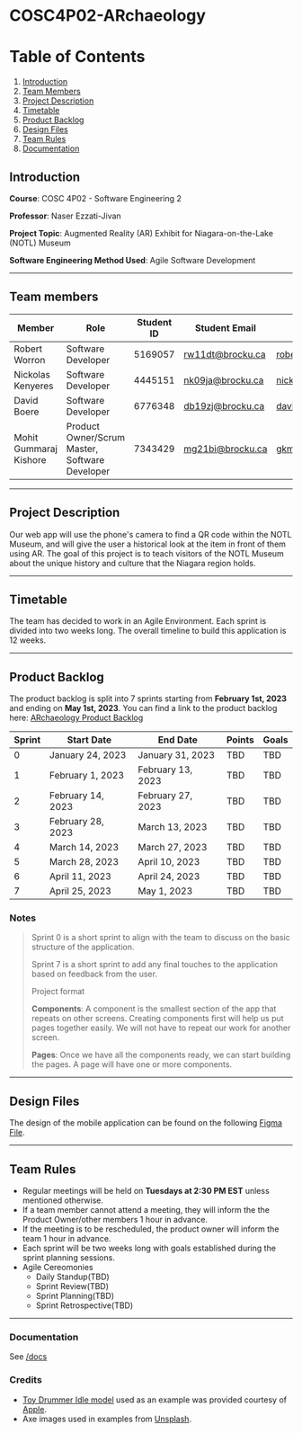 # COSC4P02-ARchaeology

# Table of Contents

1. [Introduction](#introduction)
2. [Team Members](#team-members)
3. [Project Description](project-desctiption)
4. [Timetable](#timetable)
5. [Product Backlog](#product-backlog)
6. [Design Files](#design-files)
7. [Team Rules](#team-rules)
8. [Documentation](#documentation)

## Introduction

**Course**: COSC 4P02 - Software Engineering 2

**Professor**: Naser Ezzati-Jivan

**Project Topic**: Augmented Reality (AR) Exhibit for Niagara-on-the-Lake (NOTL) Museum

**Software Engineering Method Used**: Agile Software Development

---

## Team members

| Member                 | Role                                           | Student ID | Student Email    | GitHub Email             |
| ---------------------- | ---------------------------------------------- | ---------- | ---------------- | ------------------------ |
| Robert Worron          | Software Developer                             | 5169057    | rw11dt@brocku.ca | robertworron@hotmail.com |
| Nickolas Kenyeres      | Software Developer                             | 4445151    | nk09ja@brocku.ca | nickolas@knicklabs.com   |
| David Boere            | Software Developer                             | 6776348    | db19zj@brocku.ca | davideboere@gmail.com    |
| Mohit Gummaraj Kishore | Product Owner/Scrum Master, Software Developer | 7343429    | mg21bi@brocku.ca | gkmohit@gmail.com        |

---

## Project Description

Our web app will use the phone's camera to find a QR code within the NOTL Museum, and will give the user a historical look at the item in front of them using AR.
The goal of this project is to teach visitors of the NOTL Museum about the unique history and culture that the Niagara region holds.

---

## Timetable

The team has decided to work in an Agile Environment. Each sprint is divided into two weeks long.
The overall timeline to build this application is 12 weeks.

---

## Product Backlog

The product backlog is split into 7 sprints starting from **February 1st, 2023** and ending on **May 1st, 2023**.
You can find a link to the product backlog here: [ARchaeology Product Backlog](https://tasks.office.com/brocku.onmicrosoft.com/en-US/Home/Planner/#/plantaskboard?groupId=1781306b-e14a-4f04-8943-1b76f53d8cf0&planId=93-I37y8w0W_QMFTfxsMe2QABqhA)

| Sprint | Start Date        | End Date          | Points | Goals |
| ------ | ----------------- | ----------------- | ------ | ----- |
| 0      | January 24, 2023  | January 31, 2023  | TBD    | TBD   |
| 1      | February 1, 2023  | February 13, 2023 | TBD    | TBD   |
| 2      | February 14, 2023 | February 27, 2023 | TBD    | TBD   |
| 3      | February 28, 2023 | March 13, 2023    | TBD    | TBD   |
| 4      | March 14, 2023    | March 27, 2023    | TBD    | TBD   |
| 5      | March 28, 2023    | April 10, 2023    | TBD    | TBD   |
| 6      | April 11, 2023    | April 24, 2023    | TBD    | TBD   |
| 7      | April 25, 2023    | May 1, 2023       | TBD    | TBD   |

### Notes

> Sprint 0 is a short sprint to align with the team to discuss on the basic structure of the application.
>
> Sprint 7 is a short sprint to add any final touches to the application based on feedback from the user.
>
> Project format
>
> **Components**: A component is the smallest section of the app that repeats on other screens. Creating components first will help us put pages together easily. We will not have to repeat our work for another screen.
>
> **Pages**: Once we have all the components ready, we can start building the pages. A page will have one or more components.

---

## Design Files

The design of the mobile application can be found on the following [Figma File](https://www.figma.com/file/PKFogdwxr9WrzklRQm2qf7/ARcheology-App?node-id=0%3A1).

---

## Team Rules

- Regular meetings will be held on **Tuesdays at 2:30 PM EST** unless mentioned otherwise.
- If a team member cannot attend a meeting, they will inform the the Product Owner/other members 1 hour in advance.
- If the meeting is to be rescheduled, the product owner will inform the team 1 hour in advance.
- Each sprint will be two weeks long with goals established during the sprint planning sessions.
- Agile Cereomonies
  - Daily Standup(TBD)
  - Sprint Review(TBD)
  - Sprint Planning(TBD)
  - Sprint Retrospective(TBD)

---

### Documentation

See [/docs](./docs/README.md)

### Credits

- [Toy Drummer Idle model](./public/ar/toy_drummer_idle.usdz) used as an example was provided courtesy of [Apple](https://developer.apple.com/augmented-reality/quick-look/).
- Axe images used in examples from [Unsplash](https://unsplash.com/).